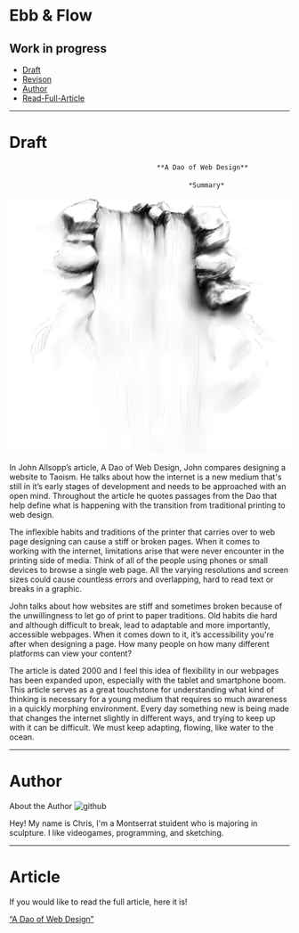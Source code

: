 # Ebb & Flow
## Work in progress

- [Draft](#draft)
- [Revison](#revison)
- [Author](#author)
- [Read-Full-Article](#article)


- - - 

# Draft


                                         **A Dao of Web Design**
                                                 
                                                 *Summary*



![github](Waterfall.jpg)

In John Allsopp’s article, A Dao of Web Design, John compares designing a website to Taoism. He talks about how the internet is a new medium that's still in it’s early stages of development and needs to be approached with an open mind. Throughout the article he quotes passages from the Dao that help define what is happening with the transition from traditional printing to web design.

The inflexible habits and traditions of the printer that carries over to web page designing can cause a stiff or broken pages. When it comes to working with the internet, limitations arise that were never encounter in the printing side of media. Think of all of the people using phones or small devices to browse a single web page. All the varying resolutions and screen sizes could cause countless errors and overlapping, hard to read text or breaks in a graphic.

John talks about how websites are stiff and sometimes broken because of the unwillingness to let go of print to paper traditions. Old habits die hard and although difficult to break, lead to adaptable and more importantly, accessible webpages. 	When it comes down to it, it’s accessibility you're after when designing a page. How many people on how many different platforms can view your content? 

The article is dated 2000 and I feel this idea of flexibility in our webpages has been expanded upon, especially with the tablet and smartphone boom. This article serves as a great touchstone for understanding what kind of thinking is necessary for a young medium that requires so much awareness in a quickly morphing environment. Every day something new is being made that changes the internet slightly in different ways, and trying to keep up with it can be difficult. We must keep adapting, flowing, like water to the ocean. 


- - -
# Author

About the Author
![github]()

Hey! My name is Chris, I'm a Montserrat stuident who is majoring in sculpture. I like videogames, programming, and sketching.


- - -

# Article

If you would like to read the full article, here it is!

[“A Dao of Web Design”](https://alistapart.com/article/dao)




